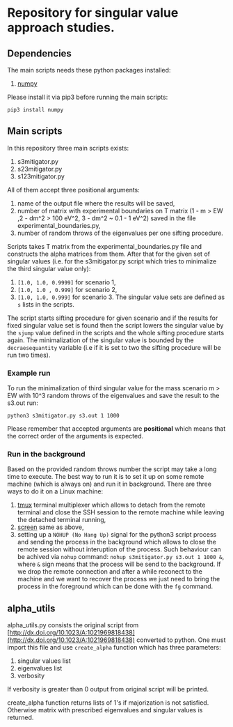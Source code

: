 # Repository for singular value approach studies.

## Dependencies
The main scripts needs these python packages installed:
1. [numpy](https://numpy.org/)

Please install it via pip3 before running the main scripts:
```
pip3 install numpy
```

## Main scripts
In this repository three main scripts exists:
1. s3mitigator.py
2. s23mitigator.py
3. s123mitigator.py

All of them accept three positional arguments:
1. name of the output file where the results will be saved,
2. number of matrix with experimental boundaries on T matrix (1 - m > EW ,2 - dm^2 > 100 eV^2, 3 - dm^2 ~ 0.1 - 1 eV^2) saved in the file experimental_boundaries.py,
3. number of random throws of the eigenvalues per one sifting procedure.

Scripts takes T matrix from the experimental_boundaries.py file and constructs the alpha matrices from them. After that for the given set of singular values (i.e. for the s3mitigator.py script which tries to minimalize the third singular value only):
1. `[1.0, 1.0, 0.9999]` for scenario 1,
2. `[1.0, 1.0 , 0.999]` for scenario 2,
3. `[1.0, 1.0, 0.999]` for scenario 3.
The singular value sets are defined as `s` lists in the scripts.


The script starts sifting procedure for given scenario and if the results for fixed singular value set is found then the script lowers the singular value by the `sjump` value defined in the scripts and the whole sifting procedure starts again. The minimalization of the singular value is bounded by the `decraesequantity` variable (i.e if it is set to two the sifting procedure will be run two times).

### Example run
To run the minimalization of third singular value for the mass scenario m > EW with 10^3 random throws of the eigenvalues and save the result to the s3.out run:
```
python3 s3mitigator.py s3.out 1 1000
```
Please remember that accepted arguments are **positional** which means that the correct order of the arguments is expected.

### Run in the background
Based on the provided random throws number the script may take a long time to execute. The best way to run it is to set it up on some remote machine (which is always on) and run it in background. There are three ways to do it on a Linux machine:
1. [tmux](https://github.com/tmux/tmux/wiki) terminal multiplexer which allows to detach from the remote terminal and close the SSH session to the remote machine while leaving the detached terminal running,
2. [screen](https://www.gnu.org/software/screen/) same as above,
3. setting up a `NOHUP (No Hang Up)` signal for the python3 script process and sending the process in the background which allows to close the remote session without interuption of the process.
Such behaviour can be achived via `nohup` command: `nohup s3mitigator.py s3.out 1 1000 &`, where `&` sign means that the process will be send to the background. If we drop the remote connection and after a while reconect to the machine and we want to recover the process we just need to bring the process in the foreground which can be done with the `fg` command.


## alpha_utils
alpha_utils.py consists the original script from [http://dx.doi.org/10.1023/A:1021969818438](http://dx.doi.org/10.1023/A:1021969818438) converted to python. One must import this file and use `create_alpha` function which has three parameters:
1. singular values list
2. eigenvalues list
3. verbosity

If verbosity is greater than 0 output from original script will be printed. 

create_alpha function returns lists of 1's if majorization is not satisfied. Otherwise matrix with prescribed eigenvalues and singular values is returned.
